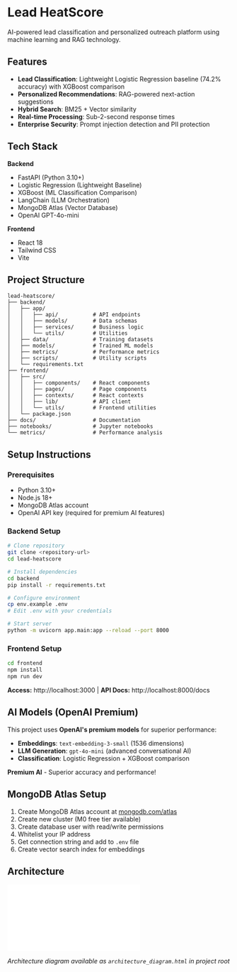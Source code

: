# Lead HeatScore

AI-powered lead classification and personalized outreach platform using machine learning and RAG technology.

## Features

- **Lead Classification**: Lightweight Logistic Regression baseline (74.2% accuracy) with XGBoost comparison
- **Personalized Recommendations**: RAG-powered next-action suggestions
- **Hybrid Search**: BM25 + Vector similarity
- **Real-time Processing**: Sub-2-second response times
- **Enterprise Security**: Prompt injection detection and PII protection

## Tech Stack

**Backend**
- FastAPI (Python 3.10+)
- Logistic Regression (Lightweight Baseline)
- XGBoost (ML Classification Comparison)
- LangChain (LLM Orchestration)
- MongoDB Atlas (Vector Database)
- OpenAI GPT-4o-mini

**Frontend**
- React 18
- Tailwind CSS
- Vite

## Project Structure

```
lead-heatscore/
├── backend/
│   ├── app/
│   │   ├── api/           # API endpoints
│   │   ├── models/        # Data schemas
│   │   ├── services/      # Business logic
│   │   └── utils/         # Utilities
│   ├── data/              # Training datasets
│   ├── models/            # Trained ML models
│   ├── metrics/           # Performance metrics
│   ├── scripts/           # Utility scripts
│   └── requirements.txt
├── frontend/
│   ├── src/
│   │   ├── components/    # React components
│   │   ├── pages/         # Page components
│   │   ├── contexts/      # React contexts
│   │   ├── lib/           # API client
│   │   └── utils/         # Frontend utilities
│   └── package.json
├── docs/                  # Documentation
├── notebooks/             # Jupyter notebooks
└── metrics/               # Performance analysis
```

## Setup Instructions

### Prerequisites
- Python 3.10+
- Node.js 18+
- MongoDB Atlas account
- OpenAI API key (required for premium AI features)

### Backend Setup

```bash
# Clone repository
git clone <repository-url>
cd lead-heatscore

# Install dependencies
cd backend
pip install -r requirements.txt

# Configure environment
cp env.example .env
# Edit .env with your credentials

# Start server
python -m uvicorn app.main:app --reload --port 8000
```

### Frontend Setup

```bash
cd frontend
npm install
npm run dev
```

**Access:** http://localhost:3000 | **API Docs:** http://localhost:8000/docs

## AI Models (OpenAI Premium)

This project uses **OpenAI's premium models** for superior performance:

- **Embeddings**: `text-embedding-3-small` (1536 dimensions)
- **LLM Generation**: `gpt-4o-mini` (advanced conversational AI)
- **Classification**: Logistic Regression + XGBoost comparison

**Premium AI** - Superior accuracy and performance!

## MongoDB Atlas Setup

1. Create MongoDB Atlas account at [mongodb.com/atlas](https://mongodb.com/atlas)
2. Create new cluster (M0 free tier available)
3. Create database user with read/write permissions
4. Whitelist your IP address
5. Get connection string and add to `.env` file
6. Create vector search index for embeddings

## Architecture

![System Architecture](architecture_diagram.html)

*Architecture diagram available as `architecture_diagram.html` in project root*


